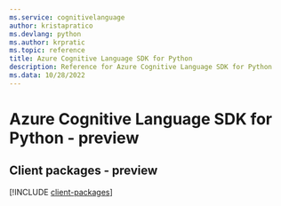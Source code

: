 ```yaml
---
ms.service: cognitivelanguage
author: kristapratico
ms.devlang: python
ms.author: krpratic
ms.topic: reference
title: Azure Cognitive Language SDK for Python
description: Reference for Azure Cognitive Language SDK for Python
ms.data: 10/28/2022
---
```

# Azure Cognitive Language SDK for Python - preview

## Client packages - preview
[!INCLUDE [client-packages](cognitive-language-client-index.md)]